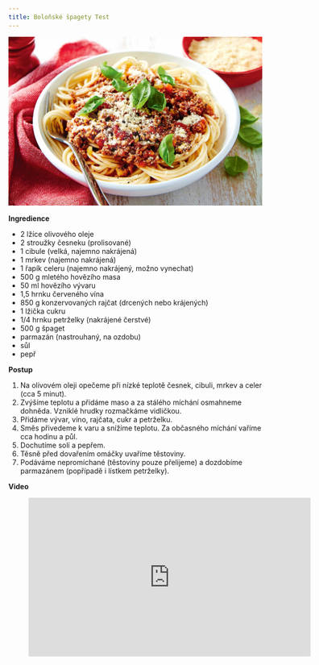 ```yaml
---
title: Boloňské špagety Test
---
```


![bananove livance](./images/bolonske.jpeg)

**Ingredience**

- 2 lžíce olivového oleje
- 2 stroužky česneku (prolisované)
- 1 cibule (velká, najemno nakrájená)
- 1 mrkev (najemno nakrájená)
- 1 řapík celeru (najemno nakrájený, možno vynechat)
- 500 g mletého hovězího masa
- 50 ml hovězího vývaru
- 1,5 hrnku červeného vína
- 850 g konzervovaných rajčat (drcených nebo krájených)
- 1 lžička cukru
- 1/4 hrnku petrželky (nakrájené čerstvé)
- 500 g špaget
- parmazán (nastrouhaný, na ozdobu)
- sůl
- pepř

**Postup**

1. Na olivovém oleji opečeme při nízké teplotě česnek, cibuli, mrkev a celer (cca 5 minut).
2. Zvýšíme teplotu a přidáme maso a za stálého míchání osmahneme dohněda. Vzniklé hrudky rozmačkáme vidličkou.
3. Přidáme vývar, víno, rajčata, cukr a petrželku.
4. Směs přivedeme k varu a snížíme teplotu. Za občasného míchání vaříme cca hodinu a půl.
5. Dochutíme solí a pepřem.
6. Těsně před dovařením omáčky uvaříme těstoviny.
7. Podáváme nepromíchané (těstoviny pouze přelijeme) a dozdobíme parmazánem (popřípadě i lístkem petrželky).

**Video**

<figure class="video_container">
  <iframe width="560" height="315" src="https://www.youtube.com/embed/EOKWf2Sn0A0" frameborder="0" allow="accelerometer; autoplay; encrypted-media; gyroscope; picture-in-picture" allowfullscreen></iframe>
</figure>
